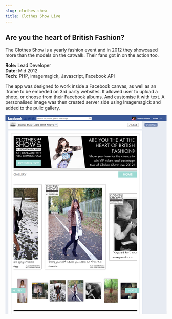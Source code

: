 ```yaml
---
slug: clothes-show
title: Clothes Show Live
---
```


## Are you the heart of British Fashion?

The Clothes Show is a yearly fashion event and in 2012 they showcased more than the models on the catwalk. Their fans got in on the action too.

**Role:** Lead Developer<br>
**Date:** Mid 2012<br>
**Tech:** PHP, imagemagick, Javascript, Facebook API<br>

The app was designed to work inside a Facebook canvas, as well as an iframe to be embeded on 3rd party websites. It allowed user to upload a photo, or choose from their Facebook albums. And customise it with text. A personalised image was then created server side using Imagemagick and added to the pulic gallery.

![alt text](facebook.png "Screenshot")
